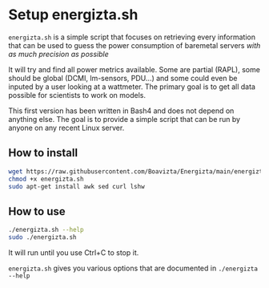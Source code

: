 # Setup energizta.sh

`energizta.sh` is a simple script that focuses on retrieving every information that can be used to guess the power consumption of baremetal servers *with as much precision as possible*

It will try and find all power metrics available. Some are partial (RAPL), some should be global (DCMI, lm-sensors, PDU…) and some could even be inputed by a user looking at a wattmeter. The primary goal is to get all data possible for scientists to work on models.

This first version has been written in Bash4 and does not depend on anything else. The goal is to provide a simple script that can be run by anyone on any recent Linux server.

## How to install

```bash
wget https://raw.githubusercontent.com/Boavizta/Energizta/main/energizta/energizta.sh
chmod +x energizta.sh
sudo apt-get install awk sed curl lshw
```

## How to use

```bash
./energizta.sh --help
sudo ./energizta.sh
```

It will run until you use Ctrl+C to stop it.

`energizta.sh` gives you various options that are documented in `./energizta --help`
